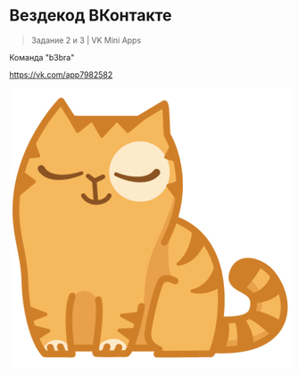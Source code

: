 # Вездекод ВКонтакте
> Задание 2 и 3 | VK Mini Apps

Команда "b3bra"

https://vk.com/app7982582

![per sick](https://raw.githubusercontent.com/OGLwqx/EverywhereCode-VK-2021/main/src/img/persik.png)
